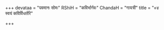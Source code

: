 +++
devataa = "पवमानः सोमः"
RShiH = "कविर्भार्गवः"
ChandaH = "गायत्री"
title = "०४ स्वयं कविर्विधर्तरि"

+++
